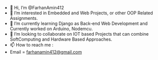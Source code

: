 - 👋 Hi, I’m @FarhanAmin412
- 👀 I’m interested in Embedded and Web Projects, or other OOP Related Assignments.
- 🌱 I’m currently learning Django as Back-end Web Development and Currently worked on Arduino, Nodemcu.
- 💞️ I’m looking to collaborate on IOT based Projects that can combine SoftComputing and Hardware Based Approaches.
- 📫 How to reach me :
- Email = farhanamin412@gmail.com

<!---
FarhanAmin412/FarhanAmin412 is a ✨ special ✨ repository because its `README.md` (this file) appears on your GitHub profile.
You can click the Preview link to take a look at your changes.
--->
